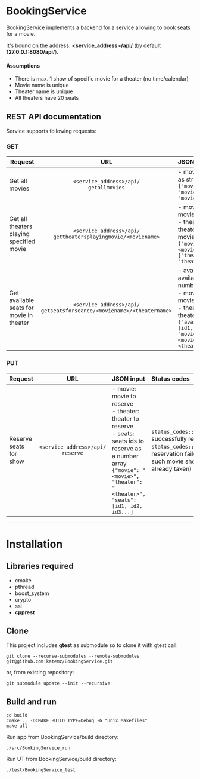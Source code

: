 # BookingService

BookingService implements a backend for a service allowing to book seats for a movie.

It's bound on the address: **<service_address>/api/** (by default **127.0.0.1:8080/api/**).

#### Assumptions
- There is max. 1 show of specific movie for a theater (no time/calendar)
- Movie name is unique
- Theater name is unique
- All theaters have 20 seats

## REST API documentation

Service supports following requests:

### GET

| Request   |      URL      |  JSON return value |
|-----------|:-------------:|:-------------------|
| Get all movies |`<service_address>/api/`<br />`getallmovies`| - movies: all movies as string array <br />`{"movies":[ "movie1", "movie2"...]}`|
| Get all theaters playing specified movie |`<service_address>/api/`<br /> `gettheatersplayingmovie/<moviename>`| - movie: specified movie <br /> - theaters: all theaters that play movie as string array<br />`{"movie":"<movie>","theaters":["theater1", "theater2"...]}` |
| Get available seats for movie in theater | `<service_address>/api/`<br /> `getseatsforseance/<moviename>/<theatername>` | - available_seats: available seats ids as number array<br /> - movie: specified movie<br /> - theater: specified theater<br /> `{"available_seats": [id1, id2, id3...], "movie":"<movie>","theater":"<theater>"}` |
    
### PUT
| Request   |      URL      |  JSON input | Status codes |
|-----------|:-------------:|:-------------------|:-------|
| Reserve seats for show |`<service_address>/api/`<br />`reserve`| - movie: movie to reserve<br /> - theater: theater to reserve<br /> - seats: seats ids to reserve as a number array<br />`{"movie": "<movie>", "theater": "<theater>", "seats": [id1, id2, id3...]`| `status_codes::OK`: successfully reserved <br />`status_codes::BadRequest`: reservation failed (no such movie show or seats already taken) |

***


# Installation

## Libraries required

* cmake
* pthread
* boost_system
* crypto
* ssl
* **cpprest**

## Clone
This project includes **gtest** as submodule so to clone it with gtest call:

`git clone --recurse-submodules --remote-submodules git@github.com:katemz/BookingService.git`

or, from existing repository:

`git submodule update --init --recursive`

## Build and run
```
cd build
cmake .. -DCMAKE_BUILD_TYPE=Debug -G "Unix Makefiles" 
make all
```

Run app from BookingService/build directory:
```
./src/BookingService_run
```

Run UT from BookingService/build directory:
```
./test/BookingService_test
```



